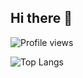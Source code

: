 ## Hi there 👋
![Profile views](https://komarev.com/ghpvc/?username=quanglam04&label=Profile%20views&color=red&style=plastic)

![Top Langs](https://github-readme-stats.vercel.app/api/top-langs/?username=quanglam04&layout=compact&langs_count=4&theme=radical)


<!--
**quanglam04/quanglam04** is a ✨ _special_ ✨ repository because its `README.md` (this file) appears on your GitHub profile.

Here are some ideas to get you started:

- 🔭 I’m currently working on ...
- 🌱 I’m currently learning ...
- 👯 I’m looking to collaborate on ...
- 🤔 I’m looking for help with ...
- 💬 Ask me about ...
- 📫 How to reach me: ...
- 😄 Pronouns: ...
- ⚡ Fun fact: ...
-->
